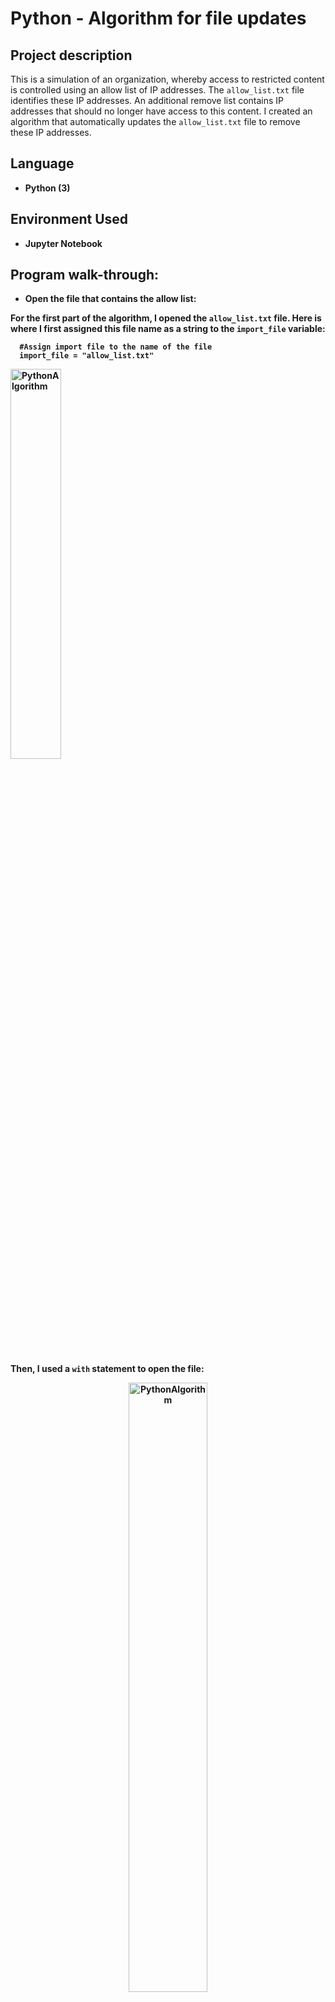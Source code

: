 <h1>Python - Algorithm for file updates</h1>

<h2>Project description</h2>

This is a simulation of an organization, whereby access to restricted content is controlled using an allow list of IP addresses. The `allow_list.txt` file identifies these IP addresses. An additional remove list contains IP addresses that should no longer have access to this content. I created an algorithm that automatically updates the `allow_list.txt` file to remove these IP addresses.
<br />


<h2>Language</h2>

- <b>Python (3)</b> 

<h2>Environment Used </h2>

- <b>Jupyter Notebook

<h2>Program walk-through:</h2>

- <b>Open the file that contains the allow list:</b>

For the first part of the algorithm, I opened the `allow_list.txt` file. Here is where I first assigned this file name as a string to the `import_file` variable: <br/>
<p align="center">
  
  ```
    #Assign import file to the name of the file
    import_file = "allow_list.txt"
  ```
<img src="https://i.imgur.com/oHIWiLi.png" height="40%" width="40%" alt="PythonAlgorithm"/>
<br />
<br />
<p align="left">
  
Then, I used a `with` statement to open the file:  <br/>
<p align="center">
<img src="https://i.imgur.com/5hIZxjo.png" height="50%" width="50%" alt="PythonAlgorithm"/>
<br />
<p align="left">
In the this algorithm, the with statement is used with the .open() function in read mode opens the allow list file for reading purposes. It allows me to access the IP addresses stored in the allow list file. The with keyword will help manage the resources by closing the file after exiting the with statement.
<br />
<br />
  
- <b>Read the file contents:</b>

In order to read the file contents, I used the .read() method to convert it into the string: <br/>
<p align="center">
<img src="https://i.imgur.com/quH8FIR.png" height="60%" width="60%" alt="PythonAlgorithm"/>
<br />

<p align="left">
The .read() method converts the file into a string and allows me to read it. I have called the .read() function in the body of the with statement. Then, I assigned the string output of this method to the variable ip_addresses. <br />
<br />
In summary, this code reads the contents of the "allow_list.txt" file into a string format that allows me to later use the string to organize and extract data in my Python program.
<br />
<br />

- <b>Convert the string into a list:</b>

I wanted it in list format so that I could individually delete IP addresses from the allow list. So next, I used the .split() method to turn the ip_addresses string into a list:  <br/>
<p align="center">
<img src="https://i.imgur.com/qlnqOrv.png" height="50%" width="50%" alt="PythonAlgorithm"/> <br/>
<p align="left">
The purpose of splitting ip_addresses into a list is to make it easier to remove IP addresses from the allow list. By default, the .split() function splits the text by whitespace into list elements. In this algorithm, the .split() function takes the data stored in the variable ip_addresses, which is a string of IP addresses that are each separated by a whitespace, and it converts this string into a list of IP addresses. To store this list, I reassigned it back to the variable ip_addresses.
<br />
<br />

- <b>Iterate through the remove list:</b>

A crucial part of my algorithm is to iterate over the elements of the list, which in our case are IP addresses. To do this, I incorporated a for loop: <br/>
<p align="center">
<img src="https://i.imgur.com/MXpN4At.png" height="34%" width="34%" alt="PythonAlgorithm"/> <br />
<p align="left">
The overall purpose of the for loop in a Python algorithm like this is to apply specific code statements to all elements in a sequence. After the for keyword, there is the loop variable element, followed by the keyword in. That indicates to iterate through the sequence ip_addresses and assign each value to the loop variable element. 
<br />
<br />

- <b>Remove IP addresses that are on the remove list:</b>

My algorithm requires removing any IP address from the allow list, ip_addresses, that is also contained in remove_list.  As there was no duplication in ip_addresses, I was able to use the following code to do this:  <br/>
<p align="center">
<img src="https://i.imgur.com/zgxvjL5.png" height="55%" width="55%" alt="PythonAlgorithm"/> <br />
<p align="left">
First, within my for loop, I created a conditional that evaluated whether or not the loop variable element was found in the ip_addresses list. I did this because applying .remove() to elements that were not found in ip_addresses would result in an error. <br />
Then, within that conditional, I applied .remove() to ip_addresses. I passed in the loop variable element as the argument so that each IP address that was in the remove_list would be removed from ip_addresses.
<br />
<br />

- <b>Update the file with the revised list of IP addresses:</b>

As a final step, I needed to update the allow list file with the revised list of IP addresses. To do so, I first needed to convert the list back into a string. I used the .join() method for this:  <br/>
<p align="center">
<img src="https://i.imgur.com/QvwRrsT.png" height="60%" width="60%" alt="PythonAlgorithm"/> <br />
<p align="left">
I used the .join() method in order to join all elements of list ip_addresses into a string so that I could pass it as an argument to the .write() method when writing to the file "allow_list.txt". I made use of the string ("\n") as a separator to instruct Python to place each element on a new line.  <br />
Then, I used another with statement and the .write() method to update the file: <br/>
<p align="center">
<img src="https://i.imgur.com/DzHCJMb.png" height="45%" width="45%" alt="PythonAlgorithm"/> <br />
<p align="left">
This time, I used a second argument of "w" with the open() function in the with statement to call the .write() function in the body of the with statement. The .write() function writes string data to a specified file and replaces any existing file content. <br />
In this case I wanted to write the updated allow list as a string to the file "allow_list.txt". This way, the restricted content will no longer be accessible to any IP addresses that were removed from the allow list.
<br />
<br />

<h2>Summary:</h2>

I created an algorithm that removes IP addresses identified in a remove_list variable from the "allow_list.txt" file of approved IP addresses. This algorithm involved opening the file, converting it to a string to be read, and then converting this string to a list stored in the variable ip_addresses. I then iterated through the IP addresses in remove_list. With each iteration, I evaluated if the element was part of the ip_addresses list. If it was, I applied the .remove() method to it to remove the element from ip_addresses.. After this, I used the .join() method to convert the ip_addresses back into a string so that I could write over the contents of the "allow_list.txt" file with the revised list of IP addresses.

</p>
